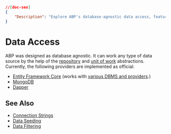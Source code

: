 ```json
//[doc-seo]
{
    "Description": "Explore ABP's database-agnostic data access, featuring repositories and unit of work for Entity Framework Core, MongoDB, and Dapper."
}
```

# Data Access

ABP was designed as database agnostic. It can work any type of data source by the help of the [repository](../architecture/domain-driven-design/repositories.md) and [unit of work](../architecture/domain-driven-design/unit-of-work.md) abstractions. Currently, the following providers are implemented as official:

* [Entity Framework Core](./entity-framework-core) (works with [various DBMS and providers](https://docs.microsoft.com/en-us/ef/core/providers/).)
* [MongoDB](./mongodb)
* [Dapper](./dapper)

## See Also

* [Connection Strings](../fundamentals/connection-strings.md)
* [Data Seeding](../infrastructure/data-seeding.md)
* [Data Filtering](../infrastructure/data-filtering.md)